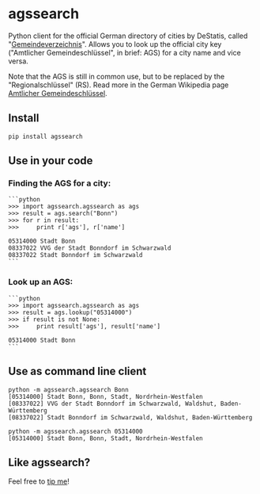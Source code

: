 agssearch
=========

Python client for the official German directory of cities by DeStatis, called "[Gemeindeverzeichnis](https://www.destatis.de/gv/)". Allows you to look up the official city key ("Amtlicher Gemeindeschlüssel", in brief: AGS) for a city name and vice versa.

Note that the AGS is still in common use, but to be replaced by the "Regionalschlüssel" (RS). Read more in the German Wikipedia page [Amtlicher Gemeindeschlüssel](http://de.wikipedia.org/wiki/Amtlicher_Gemeindeschl%C3%BCssel).

## Install

    pip install agssearch

## Use in your code

### Finding the AGS for a city:

	```python
	>>> import agssearch.agssearch as ags
	>>> result = ags.search("Bonn")
	>>> for r in result:
	>>>     print r['ags'], r['name']

	05314000 Stadt Bonn
	08337022 VVG der Stadt Bonndorf im Schwarzwald
	08337022 Stadt Bonndorf im Schwarzwald
	```

### Look up an AGS:

	```python
	>>> import agssearch.agssearch as ags
	>>> result = ags.lookup("05314000")
	>>> if result is not None:
	>>>     print result['ags'], result['name']

	05314000 Stadt Bonn
	```

## Use as command line client

    python -m agssearch.agssearch Bonn
    [05314000] Stadt Bonn, Bonn, Stadt, Nordrhein-Westfalen
    [08337022] VVG der Stadt Bonndorf im Schwarzwald, Waldshut, Baden-Württemberg
    [08337022] Stadt Bonndorf im Schwarzwald, Waldshut, Baden-Württemberg

    python -m agssearch.agssearch 05314000
    [05314000] Stadt Bonn, Bonn, Stadt, Nordrhein-Westfalen

## Like agssearch?

Feel free to [tip me](https://www.gittip.com/marians/)!
